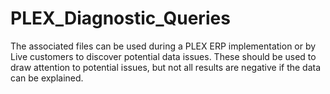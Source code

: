 # PLEX_Diagnostic_Queries
The associated files can be used during a PLEX ERP implementation or by Live customers to discover potential data issues. These should be used to draw attention to potential issues, but not all results are negative if the data can be explained. 
